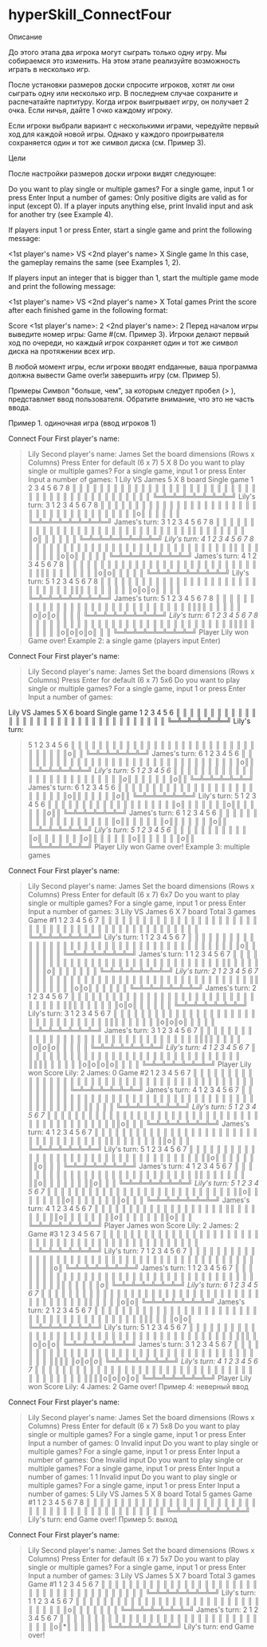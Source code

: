 # hyperSkill_ConnectFour

Описание

До этого этапа два игрока могут сыграть только одну игру. Мы собираемся это изменить. На этом этапе реализуйте возможность играть в несколько игр.

После установки размеров доски спросите игроков, хотят ли они сыграть одну или несколько игр. В последнем случае сохраните и распечатайте партитуру. Когда игрок выигрывает игру, он получает 2 очка. Если ничья, дайте 1 очко каждому игроку.

Если игроки выбрали вариант с несколькими играми, чередуйте первый ход для каждой новой игры. Однако у каждого проигрывателя сохраняется один и тот же символ диска (см. Пример 3).

Цели

После настройки размеров доски игроки видят следующее:

Do you want to play single or multiple games?
For a single game, input 1 or press Enter
Input a number of games:
Only positive digits are valid as for input (except 0). If a player inputs anything else, print Invalid input and ask for another try (see Example 4).

If players input 1 or press Enter, start a single game and print the following message:

<1st player's name> VS <2nd player's name>
 X 
Single game
In this case, the gameplay remains the same (see Examples 1, 2).

If players input an integer that is bigger than 1, start the multiple game mode and print the following message:

<1st player's name> VS <2nd player's name>
<Rows> X <Columns>
Total <Number of games> games
Print the score after each finished game in the following format:

Score
<1st player's name>: 2 <2nd player's name>: 2
Перед началом игры выведите номер игры: Game #<Number of game>(см. Пример 3). Игроки делают первый ход по очереди, но каждый игрок сохраняет один и тот же символ диска на протяжении всех игр.

В любой момент игры, если игроки вводят endданные, ваша программа должна вывести Game over!и завершить игру (см. Пример 5).

Примеры
Символ "больше, чем", за которым следует пробел (> ), представляет ввод пользователя. Обратите внимание, что это не часть ввода.

Пример 1. одиночная игра (ввод игроков 1)

Connect Four
First player's name:
> Lily
Second player's name:
> James
Set the board dimensions (Rows x Columns)
Press Enter for default (6 x 7)
> 5 X 8
Do you want to play single or multiple games?
For a single game, input 1 or press Enter
Input a number of games:
> 1
Lily VS James
5 X 8 board
Single game
 1 2 3 4 5 6 7 8
║ ║ ║ ║ ║ ║ ║ ║ ║
║ ║ ║ ║ ║ ║ ║ ║ ║
║ ║ ║ ║ ║ ║ ║ ║ ║
║ ║ ║ ║ ║ ║ ║ ║ ║
║ ║ ║ ║ ║ ║ ║ ║ ║
╚═╩═╩═╩═╩═╩═╩═╩═╝
Lily's turn:
> 3
 1 2 3 4 5 6 7 8
║ ║ ║ ║ ║ ║ ║ ║ ║
║ ║ ║ ║ ║ ║ ║ ║ ║
║ ║ ║ ║ ║ ║ ║ ║ ║
║ ║ ║ ║ ║ ║ ║ ║ ║
║ ║ ║ο║ ║ ║ ║ ║ ║
╚═╩═╩═╩═╩═╩═╩═╩═╝
James's turn:
> 3
 1 2 3 4 5 6 7 8
║ ║ ║ ║ ║ ║ ║ ║ ║
║ ║ ║ ║ ║ ║ ║ ║ ║
║ ║ ║ ║ ║ ║ ║ ║ ║
║ ║ ║*║ ║ ║ ║ ║ ║
║ ║ ║ο║ ║ ║ ║ ║ ║
╚═╩═╩═╩═╩═╩═╩═╩═╝
Lily's turn:
> 4
 1 2 3 4 5 6 7 8
║ ║ ║ ║ ║ ║ ║ ║ ║
║ ║ ║ ║ ║ ║ ║ ║ ║
║ ║ ║ ║ ║ ║ ║ ║ ║
║ ║ ║*║ ║ ║ ║ ║ ║
║ ║ ║ο║ο║ ║ ║ ║ ║
╚═╩═╩═╩═╩═╩═╩═╩═╝
James's turn:
> 4
 1 2 3 4 5 6 7 8
║ ║ ║ ║ ║ ║ ║ ║ ║
║ ║ ║ ║ ║ ║ ║ ║ ║
║ ║ ║ ║ ║ ║ ║ ║ ║
║ ║ ║*║*║ ║ ║ ║ ║
║ ║ ║ο║ο║ ║ ║ ║ ║
╚═╩═╩═╩═╩═╩═╩═╩═╝
Lily's turn:
> 5
 1 2 3 4 5 6 7 8
║ ║ ║ ║ ║ ║ ║ ║ ║
║ ║ ║ ║ ║ ║ ║ ║ ║
║ ║ ║ ║ ║ ║ ║ ║ ║
║ ║ ║*║*║ ║ ║ ║ ║
║ ║ ║ο║ο║ο║ ║ ║ ║
╚═╩═╩═╩═╩═╩═╩═╩═╝
James's turn:
> 5
 1 2 3 4 5 6 7 8
║ ║ ║ ║ ║ ║ ║ ║ ║
║ ║ ║ ║ ║ ║ ║ ║ ║
║ ║ ║ ║ ║ ║ ║ ║ ║
║ ║ ║*║*║*║ ║ ║ ║
║ ║ ║ο║ο║ο║ ║ ║ ║
╚═╩═╩═╩═╩═╩═╩═╩═╝
Lily's turn:
> 6
 1 2 3 4 5 6 7 8
║ ║ ║ ║ ║ ║ ║ ║ ║
║ ║ ║ ║ ║ ║ ║ ║ ║
║ ║ ║ ║ ║ ║ ║ ║ ║
║ ║ ║*║*║*║ ║ ║ ║
║ ║ ║ο║ο║ο║ο║ ║ ║
╚═╩═╩═╩═╩═╩═╩═╩═╝
Player Lily won
Game over!
Example 2: a single game (players input Enter)

Connect Four
First player's name:
> Lily
Second player's name:
> James
Set the board dimensions (Rows x Columns)
Press Enter for default (6 x 7)
> 5x6
Do you want to play single or multiple games?
For a single game, input 1 or press Enter
Input a number of games:
>
Lily VS James
5 X 6 board
Single game
 1 2 3 4 5 6
║ ║ ║ ║ ║ ║ ║
║ ║ ║ ║ ║ ║ ║
║ ║ ║ ║ ║ ║ ║
║ ║ ║ ║ ║ ║ ║
║ ║ ║ ║ ║ ║ ║
╚═╩═╩═╩═╩═╩═╝
Lily's turn:
> 5
 1 2 3 4 5 6
║ ║ ║ ║ ║ ║ ║
║ ║ ║ ║ ║ ║ ║
║ ║ ║ ║ ║ ║ ║
║ ║ ║ ║ ║ ║ ║
║ ║ ║ ║ ║ο║ ║
╚═╩═╩═╩═╩═╩═╝
James's turn:
> 6
 1 2 3 4 5 6
║ ║ ║ ║ ║ ║ ║
║ ║ ║ ║ ║ ║ ║
║ ║ ║ ║ ║ ║ ║
║ ║ ║ ║ ║ ║ ║
║ ║ ║ ║ ║ο║*║
╚═╩═╩═╩═╩═╩═╝
Lily's turn:
> 5
 1 2 3 4 5 6
║ ║ ║ ║ ║ ║ ║
║ ║ ║ ║ ║ ║ ║
║ ║ ║ ║ ║ ║ ║
║ ║ ║ ║ ║ο║ ║
║ ║ ║ ║ ║ο║*║
╚═╩═╩═╩═╩═╩═╝
James's turn:
> 6
 1 2 3 4 5 6
║ ║ ║ ║ ║ ║ ║
║ ║ ║ ║ ║ ║ ║
║ ║ ║ ║ ║ ║ ║
║ ║ ║ ║ ║ο║*║
║ ║ ║ ║ ║ο║*║
╚═╩═╩═╩═╩═╩═╝
Lily's turn:
> 5
 1 2 3 4 5 6
║ ║ ║ ║ ║ ║ ║
║ ║ ║ ║ ║ ║ ║
║ ║ ║ ║ ║ο║ ║
║ ║ ║ ║ ║ο║*║
║ ║ ║ ║ ║ο║*║
╚═╩═╩═╩═╩═╩═╝
James's turn:
> 6
 1 2 3 4 5 6
║ ║ ║ ║ ║ ║ ║
║ ║ ║ ║ ║ ║ ║
║ ║ ║ ║ ║ο║*║
║ ║ ║ ║ ║ο║*║
║ ║ ║ ║ ║ο║*║
╚═╩═╩═╩═╩═╩═╝
Lily's turn:
> 5
 1 2 3 4 5 6
║ ║ ║ ║ ║ ║ ║
║ ║ ║ ║ ║ο║ ║
║ ║ ║ ║ ║ο║*║
║ ║ ║ ║ ║ο║*║
║ ║ ║ ║ ║ο║*║
╚═╩═╩═╩═╩═╩═╝
Player Lily won
Game over!
Example 3: multiple games

Connect Four
First player's name:
> Lily
Second player's name:
> James
Set the board dimensions (Rows x Columns)
Press Enter for default (6 x 7)
> 6x7
Do you want to play single or multiple games?
For a single game, input 1 or press Enter
Input a number of games:
> 3
Lily VS James
6 X 7 board
Total 3 games
Game #1
 1 2 3 4 5 6 7
║ ║ ║ ║ ║ ║ ║ ║
║ ║ ║ ║ ║ ║ ║ ║
║ ║ ║ ║ ║ ║ ║ ║
║ ║ ║ ║ ║ ║ ║ ║
║ ║ ║ ║ ║ ║ ║ ║
║ ║ ║ ║ ║ ║ ║ ║
╚═╩═╩═╩═╩═╩═╩═╝
Lily's turn:
> 1
 1 2 3 4 5 6 7
║ ║ ║ ║ ║ ║ ║ ║
║ ║ ║ ║ ║ ║ ║ ║
║ ║ ║ ║ ║ ║ ║ ║
║ ║ ║ ║ ║ ║ ║ ║
║ ║ ║ ║ ║ ║ ║ ║
║ο║ ║ ║ ║ ║ ║ ║
╚═╩═╩═╩═╩═╩═╩═╝
James's turn:
> 1
 1 2 3 4 5 6 7
║ ║ ║ ║ ║ ║ ║ ║
║ ║ ║ ║ ║ ║ ║ ║
║ ║ ║ ║ ║ ║ ║ ║
║ ║ ║ ║ ║ ║ ║ ║
║*║ ║ ║ ║ ║ ║ ║
║ο║ ║ ║ ║ ║ ║ ║
╚═╩═╩═╩═╩═╩═╩═╝
Lily's turn:
> 2
 1 2 3 4 5 6 7
║ ║ ║ ║ ║ ║ ║ ║
║ ║ ║ ║ ║ ║ ║ ║
║ ║ ║ ║ ║ ║ ║ ║
║ ║ ║ ║ ║ ║ ║ ║
║*║ ║ ║ ║ ║ ║ ║
║ο║ο║ ║ ║ ║ ║ ║
╚═╩═╩═╩═╩═╩═╩═╝
James's turn:
> 2
 1 2 3 4 5 6 7
║ ║ ║ ║ ║ ║ ║ ║
║ ║ ║ ║ ║ ║ ║ ║
║ ║ ║ ║ ║ ║ ║ ║
║ ║ ║ ║ ║ ║ ║ ║
║*║*║ ║ ║ ║ ║ ║
║ο║ο║ ║ ║ ║ ║ ║
╚═╩═╩═╩═╩═╩═╩═╝
Lily's turn:
> 3
 1 2 3 4 5 6 7
║ ║ ║ ║ ║ ║ ║ ║
║ ║ ║ ║ ║ ║ ║ ║
║ ║ ║ ║ ║ ║ ║ ║
║ ║ ║ ║ ║ ║ ║ ║
║*║*║ ║ ║ ║ ║ ║
║ο║ο║ο║ ║ ║ ║ ║
╚═╩═╩═╩═╩═╩═╩═╝
James's turn:
> 3
 1 2 3 4 5 6 7
║ ║ ║ ║ ║ ║ ║ ║
║ ║ ║ ║ ║ ║ ║ ║
║ ║ ║ ║ ║ ║ ║ ║
║ ║ ║ ║ ║ ║ ║ ║
║*║*║*║ ║ ║ ║ ║
║ο║ο║ο║ ║ ║ ║ ║
╚═╩═╩═╩═╩═╩═╩═╝
Lily's turn:
> 4
 1 2 3 4 5 6 7
║ ║ ║ ║ ║ ║ ║ ║
║ ║ ║ ║ ║ ║ ║ ║
║ ║ ║ ║ ║ ║ ║ ║
║ ║ ║ ║ ║ ║ ║ ║
║*║*║*║ ║ ║ ║ ║
║ο║ο║ο║ο║ ║ ║ ║
╚═╩═╩═╩═╩═╩═╩═╝
Player Lily won
Score
Lily: 2 James: 0
Game #2
 1 2 3 4 5 6 7
║ ║ ║ ║ ║ ║ ║ ║
║ ║ ║ ║ ║ ║ ║ ║
║ ║ ║ ║ ║ ║ ║ ║
║ ║ ║ ║ ║ ║ ║ ║
║ ║ ║ ║ ║ ║ ║ ║
║ ║ ║ ║ ║ ║ ║ ║
╚═╩═╩═╩═╩═╩═╩═╝
James's turn:
> 4
 1 2 3 4 5 6 7
║ ║ ║ ║ ║ ║ ║ ║
║ ║ ║ ║ ║ ║ ║ ║
║ ║ ║ ║ ║ ║ ║ ║
║ ║ ║ ║ ║ ║ ║ ║
║ ║ ║ ║ ║ ║ ║ ║
║ ║ ║ ║*║ ║ ║ ║
╚═╩═╩═╩═╩═╩═╩═╝
Lily's turn:
> 5
 1 2 3 4 5 6 7
║ ║ ║ ║ ║ ║ ║ ║
║ ║ ║ ║ ║ ║ ║ ║
║ ║ ║ ║ ║ ║ ║ ║
║ ║ ║ ║ ║ ║ ║ ║
║ ║ ║ ║ ║ ║ ║ ║
║ ║ ║ ║*║ο║ ║ ║
╚═╩═╩═╩═╩═╩═╩═╝
James's turn:
> 4
 1 2 3 4 5 6 7
║ ║ ║ ║ ║ ║ ║ ║
║ ║ ║ ║ ║ ║ ║ ║
║ ║ ║ ║ ║ ║ ║ ║
║ ║ ║ ║ ║ ║ ║ ║
║ ║ ║ ║*║ ║ ║ ║
║ ║ ║ ║*║ο║ ║ ║
╚═╩═╩═╩═╩═╩═╩═╝
Lily's turn:
> 5
 1 2 3 4 5 6 7
║ ║ ║ ║ ║ ║ ║ ║
║ ║ ║ ║ ║ ║ ║ ║
║ ║ ║ ║ ║ ║ ║ ║
║ ║ ║ ║ ║ ║ ║ ║
║ ║ ║ ║*║ο║ ║ ║
║ ║ ║ ║*║ο║ ║ ║
╚═╩═╩═╩═╩═╩═╩═╝
James's turn:
> 4
 1 2 3 4 5 6 7
║ ║ ║ ║ ║ ║ ║ ║
║ ║ ║ ║ ║ ║ ║ ║
║ ║ ║ ║ ║ ║ ║ ║
║ ║ ║ ║*║ ║ ║ ║
║ ║ ║ ║*║ο║ ║ ║
║ ║ ║ ║*║ο║ ║ ║
╚═╩═╩═╩═╩═╩═╩═╝
Lily's turn:
> 5
 1 2 3 4 5 6 7
║ ║ ║ ║ ║ ║ ║ ║
║ ║ ║ ║ ║ ║ ║ ║
║ ║ ║ ║ ║ ║ ║ ║
║ ║ ║ ║*║ο║ ║ ║
║ ║ ║ ║*║ο║ ║ ║
║ ║ ║ ║*║ο║ ║ ║
╚═╩═╩═╩═╩═╩═╩═╝
James's turn:
> 4
 1 2 3 4 5 6 7
║ ║ ║ ║ ║ ║ ║ ║
║ ║ ║ ║ ║ ║ ║ ║
║ ║ ║ ║*║ ║ ║ ║
║ ║ ║ ║*║ο║ ║ ║
║ ║ ║ ║*║ο║ ║ ║
║ ║ ║ ║*║ο║ ║ ║
╚═╩═╩═╩═╩═╩═╩═╝
Player James won
Score
Lily: 2 James: 2
Game #3
 1 2 3 4 5 6 7
║ ║ ║ ║ ║ ║ ║ ║
║ ║ ║ ║ ║ ║ ║ ║
║ ║ ║ ║ ║ ║ ║ ║
║ ║ ║ ║ ║ ║ ║ ║
║ ║ ║ ║ ║ ║ ║ ║
║ ║ ║ ║ ║ ║ ║ ║
╚═╩═╩═╩═╩═╩═╩═╝
Lily's turn:
> 7
 1 2 3 4 5 6 7
║ ║ ║ ║ ║ ║ ║ ║
║ ║ ║ ║ ║ ║ ║ ║
║ ║ ║ ║ ║ ║ ║ ║
║ ║ ║ ║ ║ ║ ║ ║
║ ║ ║ ║ ║ ║ ║ ║
║ ║ ║ ║ ║ ║ ║ο║
╚═╩═╩═╩═╩═╩═╩═╝
James's turn:
> 1
 1 2 3 4 5 6 7
║ ║ ║ ║ ║ ║ ║ ║
║ ║ ║ ║ ║ ║ ║ ║
║ ║ ║ ║ ║ ║ ║ ║
║ ║ ║ ║ ║ ║ ║ ║
║ ║ ║ ║ ║ ║ ║ ║
║*║ ║ ║ ║ ║ ║ο║
╚═╩═╩═╩═╩═╩═╩═╝
Lily's turn:
> 6
 1 2 3 4 5 6 7
║ ║ ║ ║ ║ ║ ║ ║
║ ║ ║ ║ ║ ║ ║ ║
║ ║ ║ ║ ║ ║ ║ ║
║ ║ ║ ║ ║ ║ ║ ║
║ ║ ║ ║ ║ ║ ║ ║
║*║ ║ ║ ║ ║ο║ο║
╚═╩═╩═╩═╩═╩═╩═╝
James's turn:
> 2
 1 2 3 4 5 6 7
║ ║ ║ ║ ║ ║ ║ ║
║ ║ ║ ║ ║ ║ ║ ║
║ ║ ║ ║ ║ ║ ║ ║
║ ║ ║ ║ ║ ║ ║ ║
║ ║ ║ ║ ║ ║ ║ ║
║*║*║ ║ ║ ║ο║ο║
╚═╩═╩═╩═╩═╩═╩═╝
Lily's turn:
> 5
 1 2 3 4 5 6 7
║ ║ ║ ║ ║ ║ ║ ║
║ ║ ║ ║ ║ ║ ║ ║
║ ║ ║ ║ ║ ║ ║ ║
║ ║ ║ ║ ║ ║ ║ ║
║ ║ ║ ║ ║ ║ ║ ║
║*║*║ ║ ║ο║ο║ο║
╚═╩═╩═╩═╩═╩═╩═╝
James's turn:
> 3
 1 2 3 4 5 6 7
║ ║ ║ ║ ║ ║ ║ ║
║ ║ ║ ║ ║ ║ ║ ║
║ ║ ║ ║ ║ ║ ║ ║
║ ║ ║ ║ ║ ║ ║ ║
║ ║ ║ ║ ║ ║ ║ ║
║*║*║*║ ║ο║ο║ο║
╚═╩═╩═╩═╩═╩═╩═╝
Lily's turn:
> 4
 1 2 3 4 5 6 7
║ ║ ║ ║ ║ ║ ║ ║
║ ║ ║ ║ ║ ║ ║ ║
║ ║ ║ ║ ║ ║ ║ ║
║ ║ ║ ║ ║ ║ ║ ║
║ ║ ║ ║ ║ ║ ║ ║
║*║*║*║ο║ο║ο║ο║
╚═╩═╩═╩═╩═╩═╩═╝
Player Lily won
Score
Lily: 4 James: 2
Game over!
Пример 4: неверный ввод

Connect Four
First player's name:
> Lily
Second player's name:
> James
Set the board dimensions (Rows x Columns)
Press Enter for default (6 x 7)
> 5x8
Do you want to play single or multiple games?
For a single game, input 1 or press Enter
Input a number of games:
> 0
Invalid input
Do you want to play single or multiple games?
For a single game, input 1 or press Enter
Input a number of games:
> One
Invalid input
Do you want to play single or multiple games?
For a single game, input 1 or press Enter
Input a number of games:
> 1 1
Invalid input
Do you want to play single or multiple games?
For a single game, input 1 or press Enter
Input a number of games:
> 5
Lily VS James
5 X 8 board
Total 5 games
Game #1
 1 2 3 4 5 6 7 8
║ ║ ║ ║ ║ ║ ║ ║ ║
║ ║ ║ ║ ║ ║ ║ ║ ║
║ ║ ║ ║ ║ ║ ║ ║ ║
║ ║ ║ ║ ║ ║ ║ ║ ║
║ ║ ║ ║ ║ ║ ║ ║ ║
╚═╩═╩═╩═╩═╩═╩═╩═╝
Lily's turn:
> end
Game over!
Пример 5: выход

Connect Four
First player's name:
> Lily
Second player's name:
> James
Set the board dimensions (Rows x Columns)
Press Enter for default (6 x 7)
> 5x7
Do you want to play single or multiple games?
For a single game, input 1 or press Enter
Input a number of games:
> 3
Lily VS James
5 X 7 board
Total 3 games
Game #1
 1 2 3 4 5 6 7
║ ║ ║ ║ ║ ║ ║ ║
║ ║ ║ ║ ║ ║ ║ ║
║ ║ ║ ║ ║ ║ ║ ║
║ ║ ║ ║ ║ ║ ║ ║
║ ║ ║ ║ ║ ║ ║ ║
╚═╩═╩═╩═╩═╩═╩═╝
Lily's turn:
> 1
 1 2 3 4 5 6 7
║ ║ ║ ║ ║ ║ ║ ║
║ ║ ║ ║ ║ ║ ║ ║
║ ║ ║ ║ ║ ║ ║ ║
║ ║ ║ ║ ║ ║ ║ ║
║ο║ ║ ║ ║ ║ ║ ║
╚═╩═╩═╩═╩═╩═╩═╝
James's turn:
> 2
 1 2 3 4 5 6 7
║ ║ ║ ║ ║ ║ ║ ║
║ ║ ║ ║ ║ ║ ║ ║
║ ║ ║ ║ ║ ║ ║ ║
║ ║ ║ ║ ║ ║ ║ ║
║ο║*║ ║ ║ ║ ║ ║
╚═╩═╩═╩═╩═╩═╩═╝
Lily's turn:
> end
Game over!
